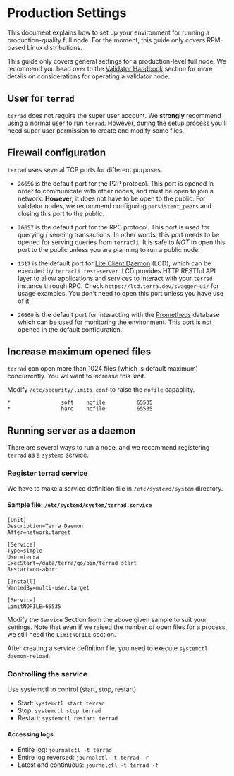 # Production Settings

This document explains how to set up your environment for running a production-quality full node. For the moment, this guide only covers RPM-based Linux distributions.

This guide only covers general settings for a production-level full node. We recommend you head over to the [Validator Handbook](validator-intro.md) section for more details on considerations for operating a validator node.

## User for `terrad`

`terrad` does not require the super user account. We **strongly** recommend using a normal user to run `terrad`. However, during the setup process you'll need super user permission to create and modify some files.

## Firewall configuration

`terrad` uses several TCP ports for different purposes.

- `26656` is the default port for the P2P protocol. This port is opened in order to communicate with other nodes, and must be open to join a network. **However,** it does not have to be open to the public. For validator nodes, we recommend configuring `persistent_peers` and closing this port to the public.

- `26657` is the default port for the RPC protocol. This port is used for querying / sending transactions. In other words, this port needs to be opened for serving queries from `terracli`. It is safe to _NOT_ to open this port to the public unless you are planning to run a public node.

- `1317` is the default port for [Lite Client Daemon](node-light-client.md) (LCD), which can be executed by `terracli rest-server`. LCD provides HTTP RESTful API layer to allow applications and services to interact with your `terrad` instance through RPC. Check `https://lcd.terra.dev/swagger-ui/` for usage examples. You don't need to open this port unless you have use of it.

- `26660` is the default port for interacting with the [Prometheus](https://prometheus.io) database which can be used for monitoring the environment. This port is not opened in the default configuration.

## Increase maximum opened files

`terrad` can open more than 1024 files (which is default maximum) concurrently.
You wil want to increase this limit.

Modify `/etc/security/limits.conf` to raise the `nofile` capability.

```
*                soft    nofile          65535
*                hard    nofile          65535
```

## Running server as a daemon

There are several ways to run a node, and we recommend registering `terrad` as a `systemd` service.

### Register terrad service

We have to make a service definition file in `/etc/systemd/system` directory.

#### Sample file: `/etc/systemd/system/terrad.service`

```
[Unit]
Description=Terra Daemon
After=network.target

[Service]
Type=simple
User=terra
ExecStart=/data/terra/go/bin/terrad start
Restart=on-abort

[Install]
WantedBy=multi-user.target

[Service]
LimitNOFILE=65535
```

Modify the `Service` Section from the above given sample to suit your settings.
Note that even if we raised the number of open files for a process, we still need the `LimitNOFILE` section.

After creating a service definition file, you need to execute `systemctl daemon-reload`.

### Controlling the service

Use systemctl to control (start, stop, restart)

- Start: `systemctl start terrad`
- Stop: `systemctl stop terrad`
- Restart: `systemctl restart terrad`

#### Accessing logs

- Entire log: `journalctl -t terrad`
- Entire log reversed: `journalctl -t terrad -r`
- Latest and continuous: `journalctl -t terrad -f`
